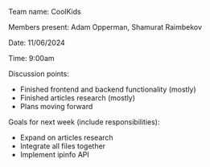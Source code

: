 Team name: CoolKids

Members present: Adam Opperman, Shamurat Raimbekov

Date: 11/06/2024

Time: 9:00am

Discussion points: 

* Finished frontend and backend functionality (mostly)
* Finished articles research (mostly)
* Plans moving forward

Goals for next week (include responsibilities):

* Expand on articles research
* Integrate all files together
* Implement ipinfo API